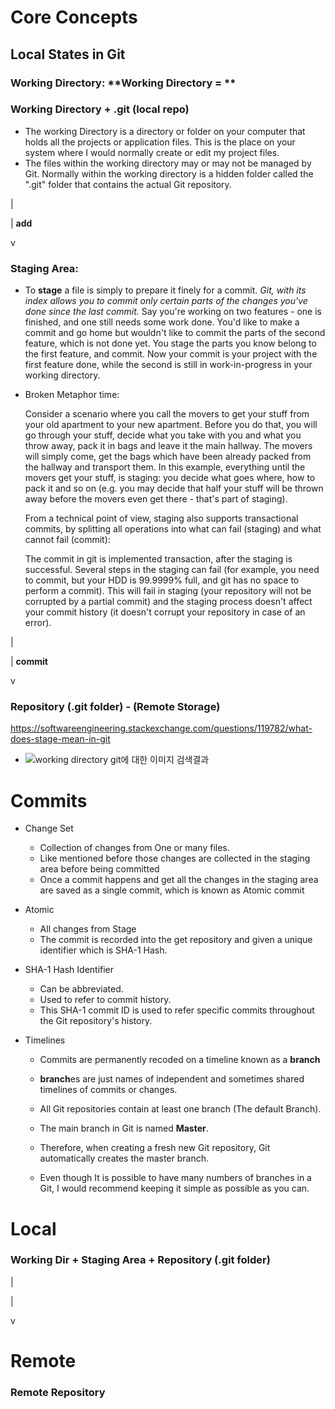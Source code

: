 # Core Concepts

## Local States in Git

### Working Directory:  **Working Directory = **

### **Working Directory + .git (local repo)**       

- The working Directory is a directory or folder on your computer that holds all the projects or application files. This is the place on your system where I would normally create or edit my project files. 
- The files within the working directory may or may not be managed by Git. Normally within the working directory is a hidden folder called the ".git" folder that contains the actual Git repository.

|

|   **add**

v

### Staging Area: 

- To **stage** a file is simply to prepare it finely for a commit. *Git, with its index allows you to commit only certain parts of the changes you've done since the last commit.* Say you're working on two features -  one is finished, and one still needs some work done. You'd like to make a commit and go home but wouldn't like to commit the parts of the second feature, which is not done yet. You stage the parts you know belong to the first feature, and commit. Now your commit is your project with the first feature done, while the second is still in work-in-progress in your working directory.

- Broken Metaphor time:

  Consider a scenario where you call the movers to get your stuff from your old apartment to your new apartment. Before you do that, you will go through your stuff, decide what you take with you and what you throw away, pack it in bags and leave it the main hallway. The movers will simply come, get the bags which have been already packed from the hallway and transport them. In this example, everything until the movers get your stuff, is staging: you decide what goes where, how to pack it and so on (e.g. you may decide that half your stuff will be thrown away before the movers even get there - that's part of staging).

  From a technical point of view, staging also supports transactional commits, by splitting all operations into what can fail (staging) and what cannot fail (commit):

  The commit in git is implemented transaction, after the staging is successful. Several steps in the staging can fail (for example, you need to commit, but your HDD is 99.9999% full, and git has no space to perform a commit). This will fail in staging (your repository will not be corrupted by a partial commit) and the staging process doesn't affect your commit history (it doesn't corrupt your repository in case of an error).

|

|     **commit**

v

### Repository (.git folder) - (Remote Storage)

<https://softwareengineering.stackexchange.com/questions/119782/what-does-stage-mean-in-git>



- ![working directory git에 대한 이미지 검색결과](https://image.slidesharecdn.com/emanueleolivettigittutorial-140429080930-phpapp02/95/a-practical-introduction-to-git-28-638.jpg?cb=1398759084)

# Commits

- Change Set

  - Collection of changes from One or many files.
  - Like mentioned before those changes are collected in the staging area before being committed
  - Once a commit happens and get all the changes in the staging area are saved as a single commit, which is known as Atomic commit

- Atomic

  - All changes from Stage
  - The commit is recorded into the get repository and given a unique identifier which is SHA-1 Hash.

- SHA-1 Hash Identifier

  - Can be abbreviated.
  - Used to refer to commit history.
  - This SHA-1 commit ID is used to refer specific commits throughout the Git repository's history.

- Timelines

  - Commits are permanently recoded on a timeline known as a **branch**
  - **branch**es are just names of independent and sometimes shared timelines of commits or changes.
  - All Git repositories contain at least one branch (The default Branch).
  - The main branch in Git is named **Master**.
  - Therefore, when creating a fresh new Git repository, Git automatically creates the master branch.

  - Even though It is possible to have many numbers of branches in a Git, I would recommend keeping it simple as possible as you can.





# Local

### Working Dir + Staging Area + Repository (.git folder)

|

|

v

# Remote

### Remote Repository



















